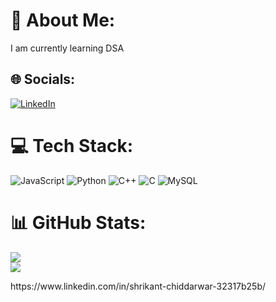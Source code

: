 # 💫 About Me:
I am currently learning DSA


## 🌐 Socials:
[![LinkedIn](https://img.shields.io/badge/LinkedIn-%230077B5.svg?logo=linkedin&logoColor=white)](https://www.linkedin.com/in/shrikant-chiddarwar-32317b25b/) 

# 💻 Tech Stack:
![JavaScript](https://img.shields.io/badge/javascript-%23323330.svg?style=for-the-badge&logo=javascript&logoColor=%23F7DF1E) ![Python](https://img.shields.io/badge/python-3670A0?style=for-the-badge&logo=python&logoColor=ffdd54) ![C++](https://img.shields.io/badge/c++-%2300599C.svg?style=for-the-badge&logo=c%2B%2B&logoColor=white) ![C](https://img.shields.io/badge/c-%2300599C.svg?style=for-the-badge&logo=c&logoColor=white) ![MySQL](https://img.shields.io/badge/mysql-4479A1.svg?style=for-the-badge&logo=mysql&logoColor=white)
# 📊 GitHub Stats:
![](https://github-readme-stats.vercel.app/api?username=shrikantchiddarwar&theme=tokyonight&hide_border=false&include_all_commits=false&count_private=true)<br/>
![](https://github-readme-streak-stats.herokuapp.com/?user=shrikantchiddarwar&theme=tokyonight&hide_border=false)<br/>
<!-- ![](https://github-readme-stats.vercel.app/api/top-langs/?username=shrikantchiddarwar&theme=tokyonight&hide_border=false&include_all_commits=false&count_private=true&layout=compact) --!>

<!-- Proudly created with GPRM ( https://gprm.itsvg.in ) -->https://www.linkedin.com/in/shrikant-chiddarwar-32317b25b/
